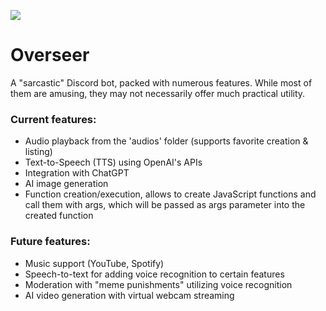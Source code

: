 ![](https://i.imgur.com/Dyrbkwp.png)

# Overseer

A "sarcastic" Discord bot, packed with numerous features. While most of them are amusing, they may not necessarily offer much practical utility.

### Current features:
- Audio playback from the 'audios' folder (supports favorite creation & listing)
- Text-to-Speech (TTS) using OpenAI's APIs
- Integration with ChatGPT
- AI image generation
- Function creation/execution, allows to create JavaScript functions and call them with args, which will be passed as args parameter into the created function

### Future features:
- Music support (YouTube, Spotify)
- Speech-to-text for adding voice recognition to certain features
- Moderation with "meme punishments" utilizing voice recognition
- AI video generation with virtual webcam streaming